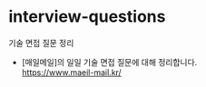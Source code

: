 # interview-questions
기술 면접 질문 정리

* [매일메일]의 일일 기술 면접 질문에 대해 정리합니다. </br>
https://www.maeil-mail.kr/
